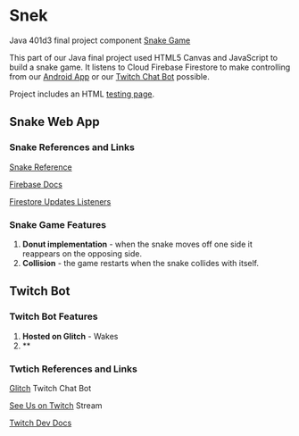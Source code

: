 # Snek
Java 401d3 final project component [Snake Game](https://drivebadly.firebaseapp.com/)

This part of our Java final project used HTML5 Canvas and JavaScript to build a snake game. It listens to Cloud Firebase Firestore to make controlling from our [Android App](https://github.com/401javafinal6-21-19/Car-Driver) or our [Twitch Chat Bot](https://glitch.com/~drivebadlybot) possible. 

Project includes an HTML [testing page](public/_test_/test.html).

## Snake Web App
### Snake References and Links
[Snake Reference](https://github.com/Mariacristina88/Snake-game)

[Firebase Docs](https://firebase.google.com/docs/web/setup) 

[Firestore Updates Listeners](https://firebase.google.com/docs/firestore/query-data/listen)

### Snake Game Features
1. **Donut implementation** - when the snake moves off one side it reappears on the opposing side. 
2. **Collision** - the game restarts when the snake collides with itself. 

## Twitch Bot
### Twitch Bot Features
1. **Hosted on Glitch** - Wakes 
2. **

### Twtich References and Links

[Glitch](https://glitch.com/~drivebadlybot) Twitch Chat Bot

[See Us on Twitch](https://www.twitch.tv/michorjay) Stream

[Twitch Dev Docs](https://dev.twitch.tv/docs/irc/)




